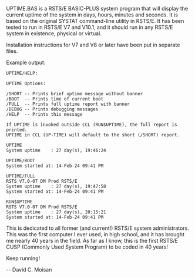 UPTIME.BAS is a RSTS/E BASIC-PLUS system program that will display the current uptime of the system in days, hours, minutes and seconds.
It is based on the original SYSTAT command-line utility in RSTS/E.
It has been tested to run in RSTS/E V7 and V10.1, and it should run in any RSTS/E system in existence, physical or virtual.

Installation instructions for V7 and V8 or later have been put in separate files.


Example output:

```
UPTIME/HELP:

UPTIME Options:

/SHORT -- Prints brief uptime message without banner
/BOOT  -- Prints time of current boot
/FULL  -- Prints full uptime report with banner
/DEBUG -- Prints debugging messages
/HELP  -- Prints this message

If UPTIME is invoked outside CCL (RUN$UPTIME), the full report is printed.
UPTIME in CCL (UP-TIME) will default to the short (/SHORT) report.

UPTIME
System uptime    : 27 day(s), 19:46:24

UPTIME/BOOT
System started at: 14-Feb-24 09:41 PM

UPTIME/FULL
RSTS V7.0-07 DM Prod RSTS/E
System uptime    : 27 day(s), 19:47:58
System started at: 14-Feb-24 09:41 PM

RUN$UPTIME
RSTS V7.0-07 DM Prod RSTS/E
System uptime    : 27 day(s), 20:15:21
System started at: 14-Feb-24 09:41 PM
```

This is dedicated to all former (and current!) RSTS/E system administrators.  This was the first computer I ever used, in high school, and it has brought me nearly 40 years in the field. As far as I know, this is the first RSTS/E CUSP (Commonly Used System Program) to be coded in 40 years!

Keep running!

-- David C. Moisan



